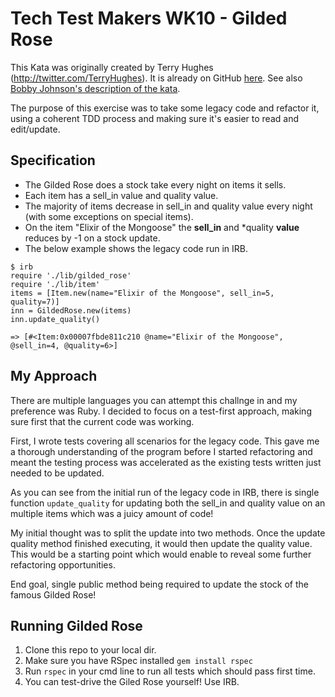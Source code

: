 # Tech Test Makers WK10 - Gilded Rose 

This Kata was originally created by Terry Hughes (http://twitter.com/TerryHughes). It is already on GitHub [here](https://github.com/NotMyself/GildedRose). See also [Bobby Johnson's description of the kata](http://iamnotmyself.com/2011/02/13/refactor-this-the-gilded-rose-kata/).

The purpose of this exercise was to take some legacy code and refactor it, using a coherent TDD process and making sure it's easier to read and edit/update. 

## Specification 
* The Gilded Rose does a stock take every night on items it sells.
* Each item has a sell_in value and quality value.
* The majority of items decrease in sell_in and quality value every night (with some exceptions on special items).
* On the item "Elixir of the Mongoose" the **sell_in** and *quality **value** reduces by -1 on a stock update.
* The below example shows the legacy code run in IRB.

```
$ irb 
require './lib/gilded_rose'
require './lib/item'
items = [Item.new(name="Elixir of the Mongoose", sell_in=5, quality=7)]
inn = GildedRose.new(items)
inn.update_quality()

=> [#<Item:0x00007fbde811c210 @name="Elixir of the Mongoose", @sell_in=4, @quality=6>] 
```

## My Approach 

There are multiple languages you can attempt this challnge in and my preference was Ruby. I decided to focus on a test-first approach, making sure first that the current code was working. 

First, I wrote tests covering all scenarios for the legacy code. This gave me a thorough understanding of the program before I started refactoring and meant the testing process was accelerated as the existing tests written just needed to be updated.

As you can see from the initial run of the legacy code in IRB, there is single function ```update_quality``` for updating both the sell_in and quality value on an multiple items which was a juicy amount of code! 

My initial thought was to split the update into two methods. Once the update quality method finished executing, it would then 
update the quality value. This would be a starting point which would enable to reveal some further refactoring opportunities. 

End goal, single public method being required to update the stock of the famous Gilded Rose!

## Running Gilded Rose 

1. Clone this repo to your local dir.
2. Make sure you have RSpec installed ```gem install rspec```
3. Run ```rspec``` in your cmd line to run all tests which should pass first time.
4. You can test-drive the Giled Rose yourself! Use IRB.

